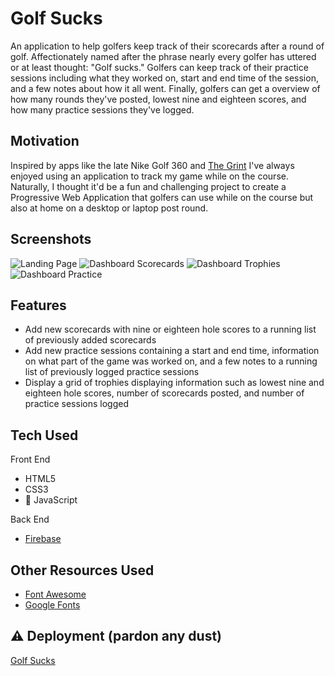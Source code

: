 # Golf Sucks
An application to help golfers keep track of their scorecards after a round of golf.
Affectionately named after the phrase nearly every golfer has uttered or at least thought:
"Golf sucks." Golfers can keep track of their practice sessions including what they worked on,
start and end time of the session, and a few notes about how it all went. Finally, golfers
can get a overview of how many rounds they've posted, lowest nine and eighteen scores, and how
many practice sessions they've logged.

## Motivation
Inspired by apps like the late Nike Golf 360 and [The Grint](https://www.thegrint.com/) I've always
enjoyed using an application to track my game while on the course. Naturally, I thought it'd be a 
fun and challenging project to create a Progressive Web Application that golfers can use while on
the course but also at home on a desktop or laptop post round.

## Screenshots
![Landing Page](https://raw.githubusercontent.com/morrisbc/readme-images/master/golfsucks/golfsucks-landing.PNG?token=AHSEPLCCWHKCLGKTFBAJTVC5JOZ4W "Landing Page")
![Dashboard Scorecards](https://raw.githubusercontent.com/morrisbc/readme-images/master/golfsucks/golfsucks-scorecards.PNG?token=AHSEPLBUSQZ4ZBXWZ54C5EK5JO2C4 "Dashboard Scorecards")
![Dashboard Trophies](https://raw.githubusercontent.com/morrisbc/readme-images/master/golfsucks/golfsucks-trophies.PNG?token=AHSEPLAHZFX5BRSLSGHAADK5JO2EK "Dashboard Trophies")
![Dashboard Practice](https://raw.githubusercontent.com/morrisbc/readme-images/master/golfsucks/golfsucks-practice.PNG?token=AHSEPLEOAXERSFONBDOK5W25JO2FW "Dashboard Practice")

## Features
* Add new scorecards with nine or eighteen hole scores to a running list of previously added
  scorecards
* Add new practice sessions containing a start and end time, information on what part of the
  game was worked on, and a few notes to a running list of previously logged practice sessions
* Display a grid of trophies displaying information such as lowest nine and eighteen hole scores,
  number of scorecards posted, and number of practice sessions logged

## Tech Used
Front End
* HTML5
* CSS3
* :icecream: JavaScript

Back End
* [Firebase](https://firebase.google.com/)

## Other Resources Used
* [Font Awesome](https://fontawesome.com/)
* [Google Fonts](https://fonts.google.com/)

## :warning: Deployment (pardon any dust)
[Golf Sucks](https://morrisbc.github.io/GolfSucks/)

